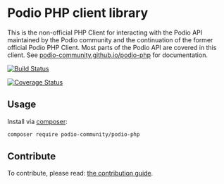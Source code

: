 # Podio PHP client library

This is the non-official PHP Client for interacting with the Podio API maintained by the Podio community and the continuation of the former official Podio PHP Client. Most parts of the Podio API are covered in this client. See [podio-community.github.io/podio-php](https://podio-community.github.io/podio-php/) for documentation.

[![Build Status](https://travis-ci.org/podio-community/podio-php.svg?branch=master)](https://travis-ci.org/podio-community/podio-php)

[![Coverage Status](https://coveralls.io/repos/github/podio-community/podio-php/badge.svg?branch=master)](https://coveralls.io/github/podio-community/podio-php?branch=master)

## Usage
Install via [composer](https://getcomposer.org):
```bash
composer require podio-community/podio-php
```

## Contribute

To contribute, please read: [the contribution guide](https://github.com/podio-community/podio-php/blob/master/CONTRIBUTING.md).
